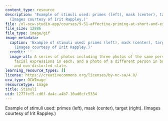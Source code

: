 ```yaml
---
content_type: resource
description: 'Example of stimuli used: primes (left), mask (center), target (right).
  (Images courtesy of Irit Rappley.)'
file: /ol-ocw-studio-app/courses/9-51-affective-priming-at-short-and-extremely-short-exposures-spring-2003/1277fef5cd6fda4ca4b710ad0cfc5334_9-51s03.gif
file_size: 12886
file_type: image/gif
image_metadata:
  caption: 'Example of stimuli used: primes (left), mask (center), target (right).
    (Images courtesy of Irit Rappley.)'
  credit: ''
  image-alt: A series of photos including three photos of the same person with different
    facial expressions in each; and a photo of a different person in both a distorted
    and non-distorted state.
learning_resource_types: []
license: https://creativecommons.org/licenses/by-nc-sa/4.0/
ocw_type: OCWImage
resourcetype: Image
title: Stimuli
uid: 1277fef5-cd6f-da4c-a4b7-10ad0cfc5334
---
```

Example of stimuli used: primes (left), mask (center), target (right). (Images courtesy of Irit Rappley.)